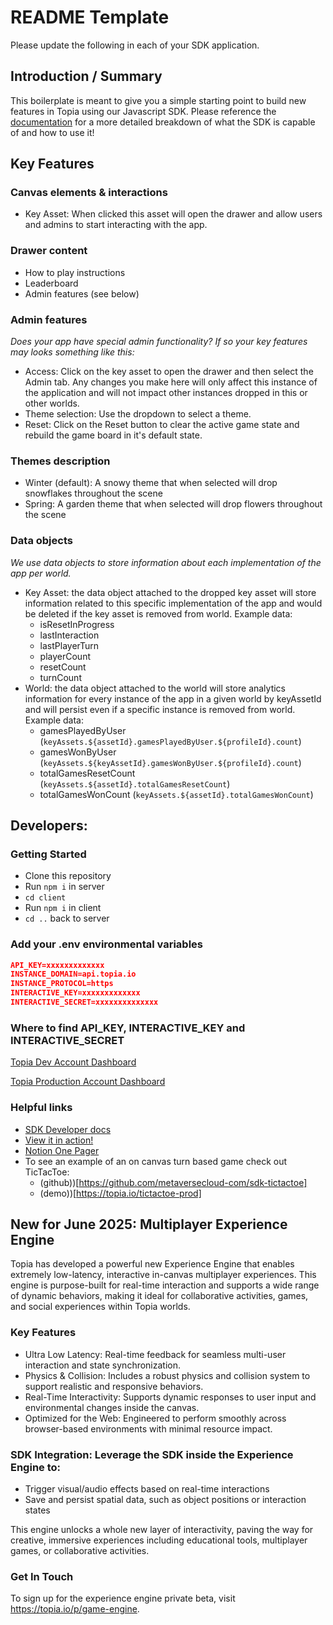 # README Template

Please update the following in each of your SDK application.

## Introduction / Summary

This boilerplate is meant to give you a simple starting point to build new features in Topia using our Javascript SDK. Please reference the [documentation](https://metaversecloud-com.github.io/mc-sdk-js/index.html) for a more detailed breakdown of what the SDK is capable of and how to use it!

## Key Features

### Canvas elements & interactions

- Key Asset: When clicked this asset will open the drawer and allow users and admins to start interacting with the app.

### Drawer content

- How to play instructions
- Leaderboard
- Admin features (see below)

### Admin features

_Does your app have special admin functionality? If so your key features may looks something like this:_

- Access: Click on the key asset to open the drawer and then select the Admin tab. Any changes you make here will only affect this instance of the application and will not impact other instances dropped in this or other worlds.
- Theme selection: Use the dropdown to select a theme.
- Reset: Click on the Reset button to clear the active game state and rebuild the game board in it's default state.

### Themes description

- Winter (default): A snowy theme that when selected will drop snowflakes throughout the scene
- Spring: A garden theme that when selected will drop flowers throughout the scene

### Data objects

_We use data objects to store information about each implementation of the app per world._

- Key Asset: the data object attached to the dropped key asset will store information related to this specific implementation of the app and would be deleted if the key asset is removed from world. Example data:
  - isResetInProgress
  - lastInteraction
  - lastPlayerTurn
  - playerCount
  - resetCount
  - turnCount
- World: the data object attached to the world will store analytics information for every instance of the app in a given world by keyAssetId and will persist even if a specific instance is removed from world. Example data:
  - gamesPlayedByUser (`keyAssets.${assetId}.gamesPlayedByUser.${profileId}.count`)
  - gamesWonByUser (`keyAssets.${keyAssetId}.gamesWonByUser.${profileId}.count`)
  - totalGamesResetCount (`keyAssets.${assetId}.totalGamesResetCount`)
  - totalGamesWonCount (`keyAssets.${assetId}.totalGamesWonCount`)

## Developers:

### Getting Started

- Clone this repository
- Run `npm i` in server
- `cd client`
- Run `npm i` in client
- `cd ..` back to server

### Add your .env environmental variables

```json
API_KEY=xxxxxxxxxxxxx
INSTANCE_DOMAIN=api.topia.io
INSTANCE_PROTOCOL=https
INTERACTIVE_KEY=xxxxxxxxxxxxx
INTERACTIVE_SECRET=xxxxxxxxxxxxxx
```

### Where to find API_KEY, INTERACTIVE_KEY and INTERACTIVE_SECRET

[Topia Dev Account Dashboard](https://dev.topia.io/t/dashboard/integrations)

[Topia Production Account Dashboard](https://topia.io/t/dashboard/integrations)

### Helpful links

- [SDK Developer docs](https://metaversecloud-com.github.io/mc-sdk-js/index.html)
- [View it in action!](topia.io/appname-prod)
- [Notion One Pager](https://www.notion.so/topiaio/6257c74f9532449b842cfe557975c826?v=8cdffb024588478caeee0cecb8989e82&pvs=4)
- To see an example of an on canvas turn based game check out TicTacToe:
  - (github))[https://github.com/metaversecloud-com/sdk-tictactoe]
  - (demo))[https://topia.io/tictactoe-prod]
 
## New for June 2025: Multiplayer Experience Engine
Topia has developed a powerful new Experience Engine that enables extremely low-latency, interactive in-canvas multiplayer experiences. This engine is purpose-built for real-time interaction and supports a wide range of dynamic behaviors, making it ideal for collaborative activities, games, and social experiences within Topia worlds.

### Key Features
-	Ultra Low Latency: Real-time feedback for seamless multi-user interaction and state synchronization.
-	Physics & Collision: Includes a robust physics and collision system to support realistic and responsive behaviors.
-	Real-Time Interactivity: Supports dynamic responses to user input and environmental changes inside the canvas.
-	Optimized for the Web: Engineered to perform smoothly across browser-based environments with minimal resource impact.

### SDK Integration: Leverage the SDK inside the Experience Engine to:
-	Trigger visual/audio effects based on real-time interactions
-	Save and persist spatial data, such as object positions or interaction states

This engine unlocks a whole new layer of interactivity, paving the way for creative, immersive experiences including educational tools, multiplayer games, or collaborative activities.

### Get In Touch
To sign up for the experience engine private beta, visit https://topia.io/p/game-engine.
